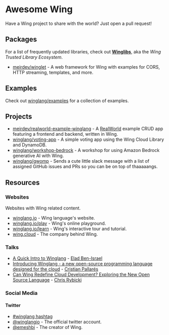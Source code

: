 # Awesome Wing

Have a Wing project to share with the world? Just open a pull request!

## Packages

For a list of frequently updated libraries, check out [**Winglibs**](https://github.com/winglang/winglibs), aka the *Wing Trusted Library Ecosystem*.

- [meirdev/winglet](https://github.com/meirdev/winglet) - A web framework for Wing with examples for CORS, HTTP streaming, templates, and more.

## Examples

Check out [winglang/examples](https://github.com/winglang/examples) for a collection of examples.

## Projects

- [meirdev/realworld-example-winglang](https://github.com/meirdev/realworld-example-winglang) - A [RealWorld](https://github.com/gothinkster/realworld) example CRUD app featuring a frontend and backend, written in Wing.
- [winglang/voting-app](https://github.com/winglang/voting-app) - A simple voting app using the Wing Cloud Library and DynamoDB.
- [winglang/workshop-bedrock](https://github.com/winglang/workshop-bedrock) - A workshop for using Amazon Bedrock generative AI with Wing.
- [winglang/gwomp](https://github.com/winglang/gwomp) - Sends a cute little slack message with a list of assigned GitHub issues and PRs so you can be on top of thaaaaangs.

## Resources

### Websites

Websites with Wing related content.

- [winglang.io](https://winglang.io) - Wing language's website.
- [winglang.io/play](https://winglang.io/play) - Wing's online playground.
- [winglang.io/learn](https://winglang.io/learn) - Wing's interactive tour and tutorial.
- [wing.cloud](https://wing.cloud) - The company behind Wing.

<!--
### Courses
-->

### Talks

- [A Quick Intro to Winglang](https://www.youtube.com/watch?v=wzqCXrsKWbo&pp=ygUNd2luZyBsYW5ndWFnZQ%3D%3D) - [Elad Ben-Israel](https://github.com/eladb)
- [Introducing Winglang - a new open-source programming language designed for the cloud](https://www.youtube.com/watch?v=chqcE5YgVrw) - [Cristian Pallarés](https://github.com/skyrpex)
- [Can Wing Redefine Cloud Development? Exploring the New Open Source Language](https://www.youtube.com/watch?v=1bI6bgVRW_c) - [Chris Rybicki](https://github.com/Chriscbr)

### Social Media

#### Twitter

* [#winglang hashtag](https://twitter.com/search?q=winglang&src=typed_query)
* [@winglangio](https://twitter.com/winglangio) - The official twitter account.
* [@emeshbi](https://twitter.com/emeshbi) - The creator of Wing.

<!--
#### Reddit

* [r/winglang](https://reddit.com/r/winglang/)
-->

